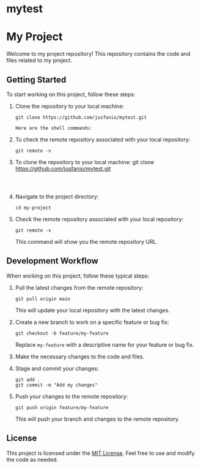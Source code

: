 # mytest

# My Project

Welcome to my project repository! This repository contains the code and files related to my project.

## Getting Started

To start working on this project, follow these steps:

1. Clone the repository to your local machine:
   ```shell
   git clone https://github.com/jusfanio/mytest.git

   Here are the shell commands:
1. To check the remote repository associated with your local repository:
   ```shell
   git remote -v
   ```
2. To clone the repository to your local machine:
   git clone https://github.com/jusfanio/mytest.git
   ```



1. Navigate to the project directory:

   ```shell
   cd my-project
   ```

2. Check the remote repository associated with your local repository:

   ```shell
   git remote -v
   ```
   This command will show you the remote repository URL.

## Development Workflow

When working on this project, follow these typical steps:

1. Pull the latest changes from the remote repository:

   ```shell
   git pull origin main
   ```

   This will update your local repository with the latest changes.

2. Create a new branch to work on a specific feature or bug fix:

   ```shell
   git checkout -b feature/my-feature
   ```

   Replace `my-feature` with a descriptive name for your feature or bug fix.

3. Make the necessary changes to the code and files.

4. Stage and commit your changes:

   ```shell
   git add .
   git commit -m "Add my changes"
   ```

5. Push your changes to the remote repository:

   ```shell
   git push origin feature/my-feature
   ```

   This will push your branch and changes to the remote repository.

## License

This project is licensed under the [MIT License](LICENSE). Feel free to use and modify the code as needed.
